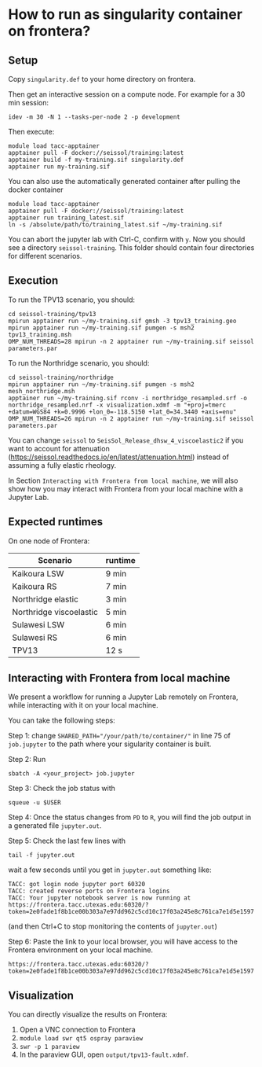 # How to run as singularity container on frontera?

## Setup
Copy `singularity.def` to your home directory on frontera.

Then get an interactive session on a compute node. For example for a 30 min session:
```
idev -m 30 -N 1 --tasks-per-node 2 -p development
```

Then execute: 

```
module load tacc-apptainer
apptainer pull -F docker://seissol/training:latest
apptainer build -f my-training.sif singularity.def
apptainer run my-training.sif
```

You can also use the automatically generated container after pulling the docker container 

```
module load tacc-apptainer
apptainer pull -F docker://seissol/training:latest
apptainer run training_latest.sif
ln -s /absolute/path/to/training_latest.sif ~/my-training.sif
```

You can abort the jupyter lab with Ctrl-C, confirm with `y`.
Now you should see a directory `seissol-training`.
This folder should contain four directories for different scenarios.

## Execution

To run the TPV13 scenario, you should:

```
cd seissol-training/tpv13
mpirun apptainer run ~/my-training.sif gmsh -3 tpv13_training.geo
mpirun apptainer run ~/my-training.sif pumgen -s msh2 tpv13_training.msh
OMP_NUM_THREADS=28 mpirun -n 2 apptainer run ~/my-training.sif seissol parameters.par
```

To run the Northridge scenario, you should:

```
cd seissol-training/northridge
mpirun apptainer run ~/my-training.sif pumgen -s msh2 mesh_northridge.msh
apptainer run ~/my-training.sif rconv -i northridge_resampled.srf -o northridge_resampled.nrf -x visualization.xdmf -m "+proj=tmerc +datum=WGS84 +k=0.9996 +lon_0=-118.5150 +lat_0=34.3440 +axis=enu"
OMP_NUM_THREADS=26 mpirun -n 2 apptainer run ~/my-training.sif seissol parameters.par
```
You can change `seissol` to `SeisSol_Release_dhsw_4_viscoelastic2` if you want to account for attenuation (https://seissol.readthedocs.io/en/latest/attenuation.html) instead of assuming a fully elastic rheology.

In Section `Interacting with Frontera from local machine`, we will also show how you may interact with Frontera from your local machine with a Jupyter Lab.

## Expected runtimes

On one node of Frontera:

Scenario                | runtime
------------------------|---------
Kaikoura LSW            | 9 min
Kaikoura RS             | 7 min
Northridge elastic      | 3 min
Northridge viscoelastic | 5 min
Sulawesi LSW            | 6 min
Sulawesi RS             | 6 min
TPV13                   | 12 s

## Interacting with Frontera from local machine
We present a workflow for running a Jupyter Lab remotely on Frontera, while interacting with it on your local machine.

You can take the following steps:

Step 1: change `SHARED_PATH="/your/path/to/container/"` in line 75 of `job.jupyter` to the path where your sigularity container is built.

Step 2: Run
```
sbatch -A <your_project> job.jupyter
```

Step 3: Check the job status with
```
squeue -u $USER
```

Step 4: Once the status changes from `PD` to `R`, you will find the job output in a generated file `jupyter.out`.

Step 5: Check the last few lines with
```
tail -f jupyter.out
```
wait a few seconds until you get in `jupyter.out` something like:
```
TACC: got login node jupyter port 60320
TACC: created reverse ports on Frontera logins
TACC: Your jupyter notebook server is now running at https://frontera.tacc.utexas.edu:60320/?token=2e0fade1f8b1ce00b303a7e97dd962c5cd10c17f03a245e8c761ca7e1d5e1597
```
(and then Ctrl+C to stop monitoring the contents of `jupyter.out`)

Step 6: Paste the link to your local browser, you will have access to the Frontera environment on your local machine.
```
https://frontera.tacc.utexas.edu:60320/?token=2e0fade1f8b1ce00b303a7e97dd962c5cd10c17f03a245e8c761ca7e1d5e1597
```

## Visualization

You can directly visualize the results on Frontera:

1. Open a VNC connection to Frontera
2. `module load swr qt5 ospray paraview`
3. `swr -p 1 paraview`
4. In the paraview GUI, open `output/tpv13-fault.xdmf`.



